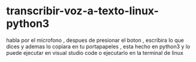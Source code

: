 # transcribir-voz-a-texto-linux-python3
habla por el microfono , despues de  presionar el boton , escribira lo que dices y ademas  lo copiara en tu portapapeles , esta hecho en python3 y lo puede ejecutar en visual studio code o ejecutarlo en  la terminal de linux
